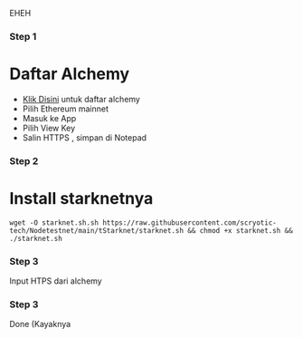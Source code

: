 EHEH

### Step 1
# Daftar Alchemy
* [Klik Disini](https://forms.gle/3h4wDbab9f6bZ68L8) untuk daftar alchemy
* Pilih Ethereum mainnet
* Masuk ke App
* Pilih View Key
* Salin HTTPS , simpan di Notepad

### Step 2
# Install starknetnya
```
wget -O starknet.sh.sh https://raw.githubusercontent.com/scryotic-tech/Nodetestnet/main/tStarknet/starknet.sh && chmod +x starknet.sh && ./starknet.sh
```
### Step 3
Input HTPS dari alchemy

### Step 3
Done (Kayaknya
